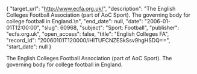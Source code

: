 {
  "target_url": "http://www.ecfa.org.uk/", 
  "description": "The English Colleges Football Association (part of AoC Sport). The governing body for college football in England.\n", 
  "end_date": null, 
  "date": "2006-01-01T12:00:00", 
  "slug": 60968, 
  "subject": "Sport: Football", 
  "publisher": "ecfa.org.uk", 
  "open_access": false, 
  "title": "English Colleges FA", 
  "record_id": "20060101T120000/iHITUFCNZESkSsv9hgHSDQ==", 
  "start_date": null
}

The English Colleges Football Association (part of AoC Sport). The governing body for college football in England.
